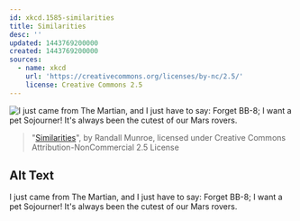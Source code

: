 ```yaml
---
id: xkcd.1585-similarities
title: Similarities
desc: ''
updated: 1443769200000
created: 1443769200000
sources:
  - name: xkcd
    url: 'https://creativecommons.org/licenses/by-nc/2.5/'
    license: Creative Commons 2.5
---
```

![I just came from The Martian, and I just have to say: Forget BB-8; I want a pet Sojourner! It's always been the cutest of our Mars rovers.](https://imgs.xkcd.com/comics/similarities.png)
> "[Similarities](https://xkcd.com/1585/)", by Randall Munroe, licensed under Creative Commons Attribution-NonCommercial 2.5 License

## Alt Text
I just came from The Martian, and I just have to say: Forget BB-8; I want a pet Sojourner! It's always been the cutest of our Mars rovers.
